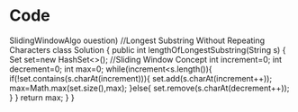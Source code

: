 # Code
SlidingWindowAlgo
ouestion)    //Longest Substring Without Repeating Characters
class Solution {
    public int lengthOfLongestSubstring(String s) {
Set<Character> set=new HashSet<>();        //Sliding Window Concept
        int increment=0;
int decrement=0;
int max=0;
while(increment<s.length()){
    if(!set.contains(s.charAt(increment))){
        set.add(s.charAt(increment++));
max=Math.max(set.size(),max);
    }else{
        set.remove(s.charAt(decrement++));
    }
}
return max;
    }
}
